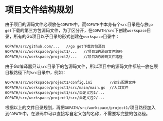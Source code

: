 # 项目文件结构规划
由于项目的源码文件必须放在`GOPATH`中，而`GOPATH`中本身有个`src`目录是存放`go get`下载的第三方包源码文件，为了区分开，在`GOPATH/src`下创建`workspace`目录，所有的Go项目以子目录的形式创建在`workspace`目录中：

```
GOPATH/src/github.com/...   //go get下载的包源码
GOPATH/src/workspace/project1/...   //项目1的源码文件路径
GOPATH/src/workspace/project2/...   //项目2的源码文件路径
```

由于Go编译器只认`src`目录下的包源码文件，所以项目中的源码文件都统一放在项目根路径下的`src`目录中，例如：
```
GOPATH/src/workspace/project1/config.ini        //运行配置文件
GOPATH/src/workspace/project1/src/main/main.go  //入口文件
GOPATH/src/workspace/project1/src/自定义包1/...
GOPATH/src/workspace/project1/src/自定义包2/...
```

根据以上的文件目录规划，再把`GOPATH/src/workspace/project1/`项目路径加入到`GOPATH`中，在源码中可以直接写自定义包的名称，不需要写完整的包路径。